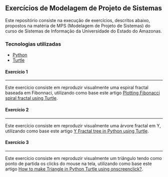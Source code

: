 ## Exercícios de Modelagem de Projeto de Sistemas

Este repositório consiste na execução de exercícios, descritos abaixo, propostos na matéria de MPS (Modelagem de Projeto de Sistemas) do curso de Sistemas de Informação da Universidade do Estado do Amazonas.


### Tecnologias utilizadas

- [Python](https://www.python.org/)
- [Turtle](https://docs.python.org/3/library/turtle.html)



#### Exercício 1

----

Este exercício consiste em reproduzir visualmente uma espiral fractal baseada em Fibonnaci, utilizando como base este artigo [Plotting Fibonacci spiral fractal using Turtle](https://www.geeksforgeeks.org/python-plotting-fibonacci-spiral-fractal-using-turtle/).

#### Exercício 2

---

Este exercício consiste em reproduzir visualmente uma árvore fractal em Y, utilizando como base este artigo [Y Fractal tree in Python using Turtle](https://www.geeksforgeeks.org/y-fractal-tree-in-python-using-turtle/).

#### Exercício 3

---

Este exercício consiste em reproduzir visualmente um triângulo tendo como ponto de partida os clicks do mouse na tela, utilizando como base este artigo [How to make Triangle in Python Turtle using onscreenclick?](https://www.geeksforgeeks.org/how-to-make-triangle-in-python-turtle-using-onscreenclick/).
